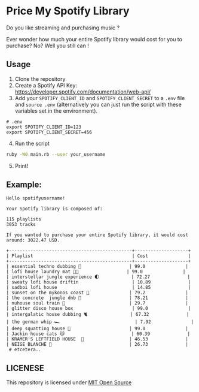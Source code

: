 # Price My Spotify Library
Do you like streaming and purchasing music ?

Ever wonder how much your entire Spotify library would cost for you to purchase? No? Well you still can !

## Usage
1. Clone the repository
2. Create a Spotify API Key: https://developer.spotify.com/documentation/web-api/
3. Add your `SPOTIFY_CLIENT_ID` and `SPOTIFY_CLIENT_SECRET` to a `.env` file and `source .env` (alternatively you can just run the script with these variables set in the environment).
```
# .env
export SPOTIFY_CLIENT_ID=123
export SPOTIFY_CLIENT_SECRET=456
```
4. Run the script
```bash
ruby -W0 main.rb --user your_username
```
5. Print!

## Example:
```
Hello spotifyusername!

Your Spotify library is composed of:

115 playlists
3053 tracks

If you wanted to purchase your entire Spotify library, it would cost around: 3022.47 USD.

+----------------------------------------------+--------------------+
| Playlist                                     | Cost               |
+----------------------------------------------+--------------------+
| essential techno dubbing 🦒                  | 99.0               |
| lofi house laundry mat 🧺🦓                  | 99.0               |
| interstellar jungle experience 🌓            | 72.27              |
| sweaty lofi house driftin                    | 10.89              |
| sadboi lofi house                            | 14.85              |
| sunset on the mykonos coast 🦑               | 79.2               |
| the concrete  jungle dnb 🎋                  | 78.21              |
| nuhouse soul train 🚂                        | 29.7               |
| glitter disco house box                      | 99.0               |
| intergalatic house dubbing 🐈                | 67.32              |
| the german whip 🏎                            | 7.92               |
| deep squatting house 👟                      | 99.0               |
| Jackin house cats 🐱                         | 60.39              |
| KRAMER'S LEFTFIELD HOUSE  🧰                 | 46.53              |
| NEIGE BLANCHE 🌌                             | 26.73              |
 # etcetera..
```

## LICENESE
This repository is licensed under [MIT Open Source](https://opensource.org/licenses/MIT)
